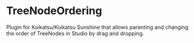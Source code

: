 # TreeNodeOrdering
Plugin for Koikatsu/Koikatsu Sunshine that allows parenting and changing the order of TreeNodes in Studio by drag and dropping.

